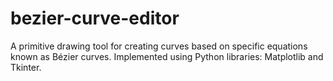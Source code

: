# bezier-curve-editor
A primitive drawing tool for creating curves based on specific equations known as Bézier curves. Implemented using Python libraries: Matplotlib and Tkinter.
